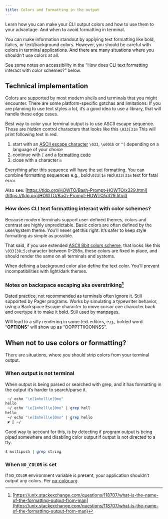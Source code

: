 ```yaml
---
title: Colors and formatting in the output
---
```


Learn how you can make your CLI output colors and how to use them to your advantage. And when to avoid formatting in terminal.

You can make information standout by applying text formatting like bold, italics, or text/background colors. However, you should be careful with colors in terminal applications. And there are many situations where you shouldn’t use colors at all.

See some notes on accessibility in the “How does CLI text formatting interact with color schemes?” below.

## Technical implementation

Colors are supported by most modern shells and terminals that you might encounter. There are some platform-specific gotchas and limitations. If you are planning to use text styles a lot, it’s a good idea to use a library, that will handle these edge cases.

Best way to color your terminal output is to use ASCII escape sequence. Those are _hidden_ control characters that looks like this `\033[31m` This will print following text in red.

1. start with an [ASCII escape character](https://en.wikipedia.org/wiki/Escape_character) `\033`, `\u001b` or `^[` depending on a language of your choice
2. continue with `[` and a [formatting code](https://en.wikipedia.org/wiki/ANSI_escape_code#Description)
3. close with a character `m`

Everything after this sequence will have the set formatting. You can combine formatting sequences e.g., bold`\033[1m` red`\033[31m` text for fatal error.

Also see: [https://tldp.org/HOWTO/Bash-Prompt-HOWTO/x329.html](https://tldp.org/HOWTO/Bash-Prompt-HOWTO/x329.html)

### How does CLI text formatting interact with color schemes?

Because modern terminals support user-defined themes, colors and contrast are highly unpredictable. Basic colors are often defined by the user/system theme. You’ll never get this right. It’s safer to keep style formatting as simple as possible.

That said, if you use extended [ASCII 8bit colors scheme](https://en.wikipedia.org/wiki/ANSI_escape_code#8-bit), that looks like this `\033[38;5;`character between 0-255`m`, these colors are fixed in place, and should render the same on all terminals and systems.

When defining a background color also define the text color. You’ll prevent incompatibilities with light/dark themes.

### Notes on backspace escaping aka overstriking[^1]

Dated practice, not recommended as terminals often ignore it. Still supported by Pager programs. Works by simulating a typewriter behavior, using a Backspace Escape character to move cursor one character back and overtype it to make it bold. Still used by manpages.

Will lead to a silly rendering in some text editors, e.g., bolded word “**OPTIONS**” will show up as “OOPPTTIIOONNSS”.

## When not to use colors or formatting?

There are situations, where you should strip colors from your terminal output.

### When output is not terminal

When output is being parsed or searched with grep, and it has formatting in the output it’s harder to search/parse it.

```bash
 ~/ echo "\e[1mhell\e[0mo"
hello
 ~/ echo "\e[1mhell\e[0mo" | grep hell
hello
 ~/ echo "\e[1mhell\e[0mo" | grep hello
 ✘  ~/


```

Good way to account for this, is by detecting if program output is being piped somewhere and disabling color output if output is not directed to a tty.

```bash
$ multipush | grep string
```

### When `NO_COLOR` is set

If `NO_COLOR` environment variable is present, your application shouldn’t output any colors. Per [no-color.org](https://no-color.org).

[^1]: [https://unix.stackexchange.com/questions/118707/what-is-the-name-of-the-formatting-output-from-man](https://unix.stackexchange.com/questions/118707/what-is-the-name-of-the-formatting-output-from-man)

